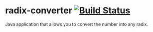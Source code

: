 # radix-converter [![Build Status](https://travis-ci.org/vaddya/radix-converter.svg?branch=master)](https://travis-ci.org/vaddya/radix-converter)
Java application that allows you to convert the number into any radix.
